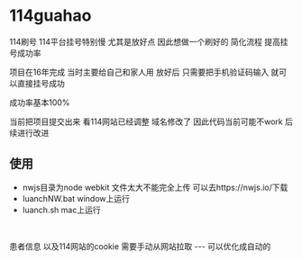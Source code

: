 # 114guahao
114刷号
114平台挂号特别慢 尤其是放好点
因此想做一个刷好的 简化流程 提高挂号成功率

项目在16年完成 当时主要给自己和家人用 放好后 只需要把手机验证码输入 就可以直接挂号成功

成功率基本100%

当前把项目提交出来  看114网站已经调整 域名修改了 因此代码当前可能不work 后续进行改进

## 使用
* nwjs目录为node webkit 文件太大不能完全上传 可以去https://nwjs.io/下载
* luanchNW.bat window上运行
* luanch.sh mac上运行
<br>

患者信息 以及114网站的cookie 需要手动从网站拉取 --- 可以优化成自动的